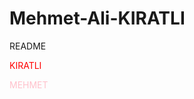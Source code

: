 # Mehmet-Ali-KIRATLI

README


<span style='color:red'> KIRATLI </span>

<span style='color:pink'> MEHMET </span>








